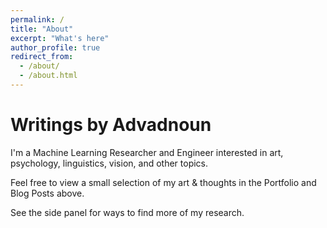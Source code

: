 ```yaml
---
permalink: /
title: "About"
excerpt: "What's here"
author_profile: true
redirect_from: 
  - /about/
  - /about.html
---
```


# Writings by Advadnoun

I'm a Machine Learning Researcher and Engineer interested in art, psychology, linguistics, vision, and other topics.

Feel free to view a small selection of my art & thoughts in the Portfolio and Blog Posts above. 

See the side panel for ways to find more of my research.
